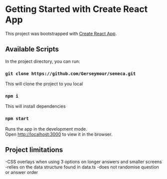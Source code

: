 # Getting Started with Create React App

This project was bootstrapped with [Create React App](https://github.com/facebook/create-react-app).



## Available Scripts

In the project directory, you can run:

### `git clone https://github.com/Gerseymour/seneca.git`

This will clone the project to you local

### `npm i`

This will install dependencies 

### `npm start`

Runs the app in the development mode.\
Open [http://localhost:3000](http://localhost:3000) to view it in the browser.


## Project limitations

-CSS overlays when using 3 options on longer answers and smaller screens
-relies on the data structure found in data.ts
-does not randomise question or answer order

